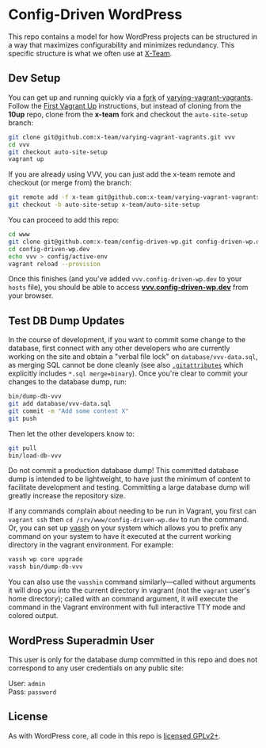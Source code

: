 # Config-Driven WordPress

This repo contains a model for how WordPress projects can be structured in a way that
maximizes configurability and minimizes redundancy. This specific structure is what we
often use at [X-Team](http://x-team.com/wordpress/).

## Dev Setup

You can get up and running quickly via a [fork][1] of [varying-vagrant-vagrants][2].
Follow the [First Vagrant Up][3] instructions, but instead of cloning from the **10up** repo, 
clone from the **x-team** fork and checkout the `auto-site-setup` branch:

```sh
git clone git@github.com:x-team/varying-vagrant-vagrants.git vvv
cd vvv
git checkout auto-site-setup
vagrant up
```

If you are already using VVV, you can just add the x-team remote and checkout (or merge from) the branch:

```sh
git remote add -f x-team git@github.com:x-team/varying-vagrant-vagrants.git
git checkout -b auto-site-setup x-team/auto-site-setup
```

You can proceed to add this repo:

```sh
cd www
git clone git@github.com:x-team/config-driven-wp.git config-driven-wp.dev
cd config-driven-wp.dev
echo vvv > config/active-env
vagrant reload --provision
```

Once this finishes (and you've added `vvv.config-driven-wp.dev` to your `hosts` file), you should be able to 
access **[vvv.config-driven-wp.dev](http://vvv.config-driven-wp.dev/)** from your browser.

## Test DB Dump Updates

In the course of development, if you want to commit some change to the database, first connect with
any other developers who are currently working on the site and obtain a "verbal file lock" on `database/vvv-data.sql`, 
as merging SQL cannot be done cleanly (see also [`.gitattributes`](.gitattributes) which explicitly includes `*.sql merge=binary`).
Once you're clear to commit your changes to the database dump, run:

```sh
bin/dump-db-vvv
git add database/vvv-data.sql
git commit -m "Add some content X"
git push
```

Then let the other developers know to:

```sh
git pull
bin/load-db-vvv
```

Do not commit a production database dump! This committed database dump is intended to be lightweight, to have
just the minimum of content to facilitate development and testing. Committing a large database dump will greatly
increase the repository size.

If any commands complain about needing to be run in Vagrant, you first can `vagrant ssh` then `cd /srv/www/config-driven-wp.dev`
to run the command. Or, you can set up [vassh](https://github.com/x-team/vassh) on your system which
allows you to prefix any command on your system to have it executed at the current working directory in the vagrant
environment. For example:

```sh
vassh wp core upgrade
vassh bin/dump-db-vvv
```

You can also use the `vasshin` command similarly—called without arguments it will drop you into the current directory
in vagrant (not the `vagrant` user's home directory); called with an command argument, it will execute the command in 
the Vagrant environment with full interactive TTY mode and colored output.

## WordPress Superadmin User

This user is only for the database dump committed in this repo and does not correspond to any user credentials on any public site:

User: `admin`  
Pass: `password`

## License ##

As with WordPress core, all code in this repo is [licensed GPLv2+](http://wordpress.org/about/license/).

[1]: https://github.com/x-team/varying-vagrant-vagrants/tree/auto-site-setup
[2]: https://github.com/10up/varying-vagrant-vagrants
[3]: https://github.com/x-team/varying-vagrant-vagrants/tree/auto-site-setup#the-first-vagrant-up

